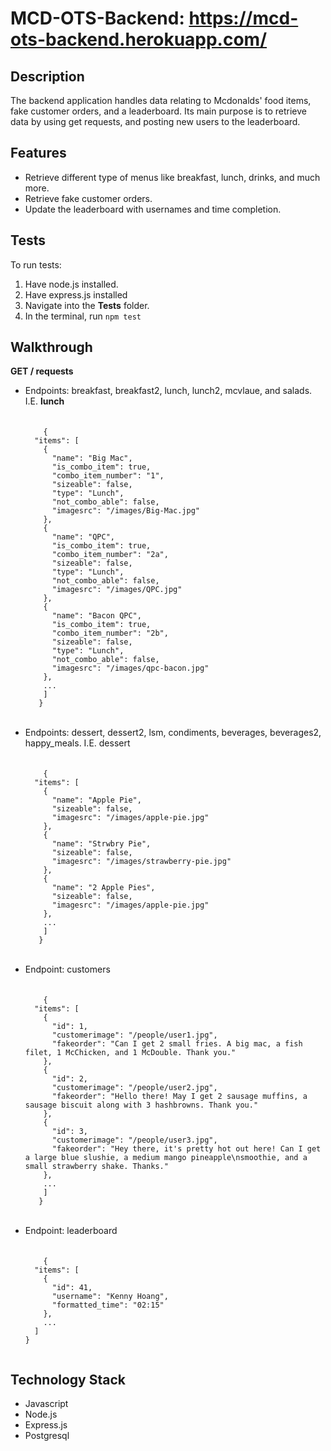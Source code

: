 # MCD-OTS-Backend: https://mcd-ots-backend.herokuapp.com/

## Description 
<p>The backend application handles data relating to Mcdonalds' food items, fake customer orders, and a leaderboard. Its main purpose is to retrieve data by using get requests, and
  posting new users to the leaderboard. 
</p>

## Features 
<ul>
<li>Retrieve different type of menus like breakfast, lunch, drinks, and much more.</li>
<li>Retrieve fake customer orders.</li>
<li>Update the leaderboard with usernames and time completion.</li>
</ul> 

## Tests
<p>
  To run tests:
  <ol>
    <li>Have node.js installed.</li>
    <li>Have express.js installed</li>
    <li>Navigate into the <strong>Tests</strong> folder.</li>
    <li>In the terminal, run <code>npm test</code></li>
</ol> 
</p>

## Walkthrough

<p><strong>GET / requests</strong></p>
<ul>
<li> Endpoints: breakfast, breakfast2, lunch, lunch2, mcvlaue, and salads. I.E. <strong>lunch</strong><br><br>
    <code>
    {
  "items": [
    {
      "name": "Big Mac",
      "is_combo_item": true,
      "combo_item_number": "1",
      "sizeable": false,
      "type": "Lunch",
      "not_combo_able": false,
      "imagesrc": "/images/Big-Mac.jpg"
    },
    {
      "name": "QPC",
      "is_combo_item": true,
      "combo_item_number": "2a",
      "sizeable": false,
      "type": "Lunch",
      "not_combo_able": false,
      "imagesrc": "/images/QPC.jpg"
    },
    {
      "name": "Bacon QPC",
      "is_combo_item": true,
      "combo_item_number": "2b",
      "sizeable": false,
      "type": "Lunch",
      "not_combo_able": false,
      "imagesrc": "/images/qpc-bacon.jpg"
    },
    ...
    ]
   }
    </code> <br><br>
</li>
<li>Endpoints: dessert, dessert2, lsm, condiments, beverages, beverages2, happy_meals. I.E. dessert <br><br>
  <code>
    {
  "items": [
    {
      "name": "Apple Pie",
      "sizeable": false,
      "imagesrc": "/images/apple-pie.jpg"
    },
    {
      "name": "Strwbry Pie",
      "sizeable": false,
      "imagesrc": "/images/strawberry-pie.jpg"
    },
    {
      "name": "2 Apple Pies",
      "sizeable": false,
      "imagesrc": "/images/apple-pie.jpg"
    },
    ...
    ]
   }
  </code>
</li> <br>
<li>Endpoint: customers <br><br>
  <code>
    {
  "items": [
    {
      "id": 1,
      "customerimage": "/people/user1.jpg",
      "fakeorder": "Can I get 2 small fries. A big mac, a fish filet, 1 McChicken, and 1 McDouble. Thank you."
    },
    {
      "id": 2,
      "customerimage": "/people/user2.jpg",
      "fakeorder": "Hello there! May I get 2 sausage muffins, a sausage biscuit along with 3 hashbrowns. Thank you."
    },
    {
      "id": 3,
      "customerimage": "/people/user3.jpg",
      "fakeorder": "Hey there, it's pretty hot out here! Can I get a large blue slushie, a medium mango pineapple\nsmoothie, and a small strawberry shake. Thanks."
    },
    ...
    ]
   }
  </code> 
</li> <br>
<li> Endpoint: leaderboard <br><br>
  <code>
    {
  "items": [
    {
      "id": 41,
      "username": "Kenny Hoang",
      "formatted_time": "02:15"
    },
    ...
  ]
}
  </code>
</li>
</ul> 

## Technology Stack 
<ul>
<li>Javascript</li>
<li>Node.js</li>
<li>Express.js</li>
<li>Postgresql</li>
</ul> 
